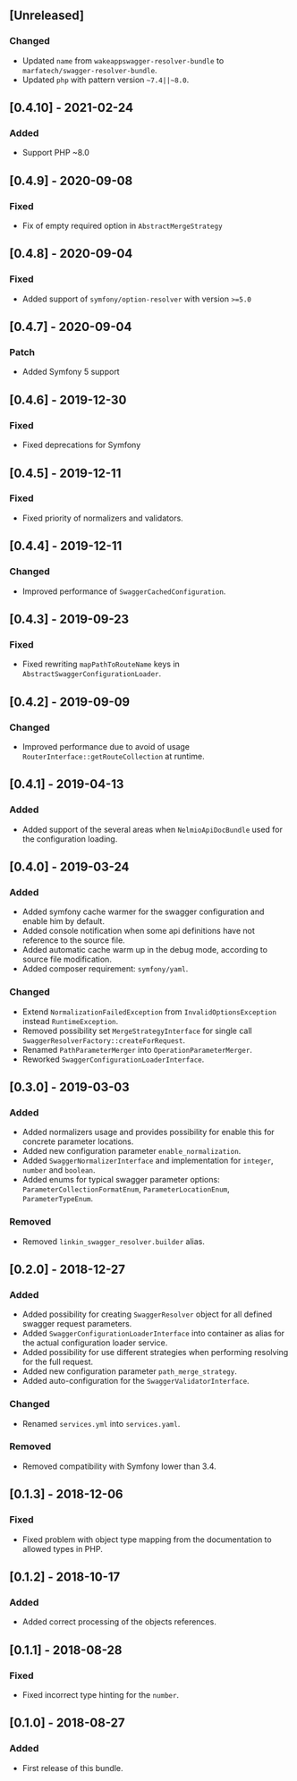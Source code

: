 ## [Unreleased]
### Changed
- Updated `name` from `wakeappswagger-resolver-bundle` to `marfatech/swagger-resolver-bundle`.
- Updated `php` with pattern version `~7.4||~8.0`.

## [0.4.10] - 2021-02-24
### Added
- Support PHP ~8.0

## [0.4.9] - 2020-09-08
### Fixed
- Fix of empty required option in `AbstractMergeStrategy`

## [0.4.8] - 2020-09-04
### Fixed
- Added support of `symfony/option-resolver` with version `>=5.0`

## [0.4.7] - 2020-09-04
### Patch
- Added Symfony 5 support

## [0.4.6] - 2019-12-30
### Fixed
- Fixed deprecations for Symfony

## [0.4.5] - 2019-12-11
### Fixed
- Fixed priority of normalizers and validators.

## [0.4.4] - 2019-12-11
### Changed
- Improved performance of `SwaggerCachedConfiguration`.

## [0.4.3] - 2019-09-23
### Fixed
- Fixed rewriting `mapPathToRouteName` keys in `AbstractSwaggerConfigurationLoader`.

## [0.4.2] - 2019-09-09
### Changed
- Improved performance due to avoid of usage `RouterInterface::getRouteCollection` at runtime.

## [0.4.1] - 2019-04-13
### Added
- Added support of the several areas when `NelmioApiDocBundle` used for the configuration loading.

## [0.4.0] - 2019-03-24
### Added
- Added symfony cache warmer for the swagger configuration and enable him by default.
- Added console notification when some api definitions have not reference to the source file.
- Added automatic cache warm up in the debug mode, according to source file modification.
- Added composer requirement: `symfony/yaml`.
### Changed
- Extend `NormalizationFailedException` from `InvalidOptionsException` instead `RuntimeException`.
- Removed possibility set `MergeStrategyInterface` for single call `SwaggerResolverFactory::createForRequest`.
- Renamed `PathParameterMerger` into `OperationParameterMerger`.
- Reworked `SwaggerConfigurationLoaderInterface`.

## [0.3.0] - 2019-03-03
### Added
- Added normalizers usage and provides possibility for enable this for concrete parameter locations.
- Added new configuration parameter `enable_normalization`.
- Added `SwaggerNormalizerInterface` and implementation for `integer`, `number` and `boolean`.
- Added enums for typical swagger parameter options: 
    `ParameterCollectionFormatEnum`, `ParameterLocationEnum`, `ParameterTypeEnum`.
### Removed
- Removed `linkin_swagger_resolver.builder` alias.

## [0.2.0] - 2018-12-27
### Added
- Added possibility for creating `SwaggerResolver` object for all defined swagger request parameters.
- Added `SwaggerConfigurationLoaderInterface` into container as alias for the actual configuration loader service.
- Added possibility for use different strategies when performing resolving for the full request.
- Added new configuration parameter `path_merge_strategy`.
- Added auto-configuration for the `SwaggerValidatorInterface`.
### Changed
- Renamed `services.yml` into `services.yaml`.
### Removed
- Removed compatibility with Symfony lower than 3.4.

## [0.1.3] - 2018-12-06
### Fixed
- Fixed problem with object type mapping from the documentation to allowed types in PHP.

## [0.1.2] - 2018-10-17
### Added
- Added correct processing of the objects references.

## [0.1.1] - 2018-08-28
### Fixed
- Fixed incorrect type hinting for the `number`.

## [0.1.0] - 2018-08-27
### Added
- First release of this bundle.

